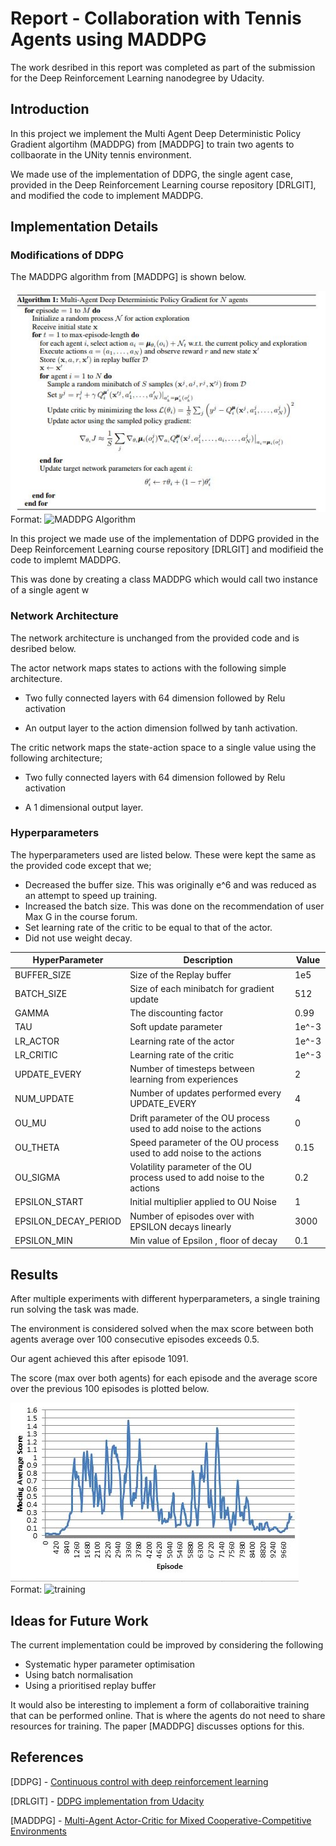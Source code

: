 # Report - Collaboration with Tennis Agents using MADDPG

The work desribed in this report was completed as part of the submission for the Deep Reinforcement Learning nanodegree by Udacity.


## Introduction

In this project we implement the Multi Agent Deep Deterministic Policy Gradient algortihm (MADDPG) from [MADDPG] to train two agents to collbaorate in the UNity tennis environment.

We made use of the implementation of DDPG, the single agent case, provided in the Deep Reinforcement Learning course repository [DRLGIT], and modified the code to implement MADDPG.

## Implementation Details

### Modifications of DDPG
The MADDPG algorithm from [MADDPG] is shown below.

![MADDPG Algorithm](maddpg.JPG)
Format: ![MADDPG Algorithm](url)

In this project we made use of the implementation of DDPG provided in the Deep Reinforcement Learning course repository [DRLGIT] and modifieid the code to implemt MADDPG.

This was done by creating a class MADDPG which would call two instance of a single agent w



### Network Architecture

The network architecture is unchanged from the provided code and is desribed below.

The actor network maps states to actions with the following simple architecture.

* Two fully connected layers with 64 dimension followed by Relu activation

* An output layer to the action dimension follwed by tanh activation.


The critic network maps the state-action space to a single value using the following architecture;


* Two fully connected layers with 64 dimension followed by Relu activation

* A 1 dimensional output layer.




### Hyperparameters

The hyperparameters used are listed below. These were kept the same as the provided code except that we; 

* Decreased the buffer size. This was originally e^6 and was reduced as an attempt to speed up training.
* Increased the batch size. This was done on the recommendation of user Max G in the course forum.
* Set learning rate of the critic to be equal to that of the actor.
* Did not use weight decay.


HyperParameter | Description | Value
------------ | ------------- | -------------  
BUFFER_SIZE | Size of the Replay buffer| 1e5
BATCH_SIZE | Size of each minibatch for gradient update| 512
GAMMA| The discounting factor| 0.99
TAU | Soft update parameter| 1e^-3
LR_ACTOR | Learning rate of the actor | 1e^-3
LR_CRITIC | Learning rate of the critic | 1e^-3
UPDATE_EVERY  | Number of timesteps between learning from experiences | 2
NUM_UPDATE| Number of updates performed every UPDATE_EVERY | 4
OU_MU | Drift parameter of the OU process used to add noise to the actions | 0
OU_THETA | Speed parameter of the OU process used to add noise to the actions | 0.15
OU_SIGMA | Volatility parameter of the OU process used to add noise to the actions | 0.2
EPSILON_START | Initial multiplier applied to OU Noise | 1
EPSILON_DECAY_PERIOD | Number of episodes over with EPSILON decays linearly | 3000
EPSILON_MIN | Min value of Epsilon , floor of decay | 0.1


## Results

After multiple experiments with different hyperparameters, a single training run solving the task was made.

The environment is considered solved when the max score between both agents average over 100 consecutive episodes exceeds 0.5.

Our agent achieved this after episode 1091.

The score (max over both agents) for each episode and the average score over the previous 100 episodes is plotted below.

![Training](plot.JPG)
Format: ![training](url)



## Ideas for Future Work
The current implementation could be improved by considering the following
* Systematic hyper parameter optimisation
* Using batch normalisation
* Using a prioritised replay buffer


It would also be interesting to implement a form of collaboraitive training that can be performed online. That is where the agents do not need to share resources for training. The paper [MADDPG] discusses options for this.

## References

[DDPG] - [Continuous control with deep reinforcement learning](https://arxiv.org/abs/1509.02971)

[DRLGIT] - [DDPG implementation from Udacity](https://github.com/udacity/deep-reinforcement-learning/tree/master/ddpg-pendulum)

[MADDPG] - [Multi-Agent Actor-Critic for Mixed Cooperative-Competitive Environments](https://arxiv.org/pdf/1706.02275.pdf)

